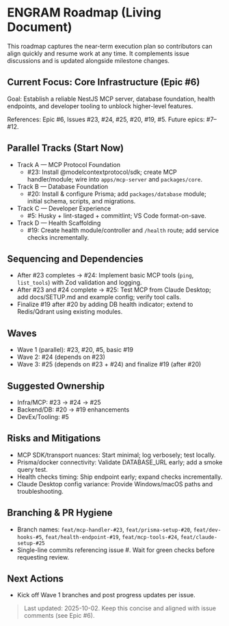 # ENGRAM Roadmap (Living Document)

This roadmap captures the near-term execution plan so contributors can align quickly and resume work at any time. It complements issue discussions and is updated alongside milestone changes.

## Current Focus: Core Infrastructure (Epic #6)

Goal: Establish a reliable NestJS MCP server, database foundation, health endpoints, and developer tooling to unblock higher-level features.

References: Epic #6, Issues #23, #24, #25, #20, #19, #5. Future epics: #7–#12.

## Parallel Tracks (Start Now)

- Track A — MCP Protocol Foundation
  - #23: Install @modelcontextprotocol/sdk; create MCP handler/module; wire into `apps/mcp-server` and `packages/core`.
- Track B — Database Foundation
  - #20: Install & configure Prisma; add `packages/database` module; initial schema, scripts, and migrations.
- Track C — Developer Experience
  - #5: Husky + lint-staged + commitlint; VS Code format-on-save.
- Track D — Health Scaffolding
  - #19: Create health module/controller and `/health` route; add service checks incrementally.

## Sequencing and Dependencies

- After #23 completes → #24: Implement basic MCP tools (`ping`, `list_tools`) with Zod validation and logging.
- After #23 and #24 complete → #25: Test MCP from Claude Desktop; add docs/SETUP.md and example config; verify tool calls.
- Finalize #19 after #20 by adding DB health indicator; extend to Redis/Qdrant using existing modules.

## Waves

- Wave 1 (parallel): #23, #20, #5, basic #19
- Wave 2: #24 (depends on #23)
- Wave 3: #25 (depends on #23 + #24) and finalize #19 (after #20)

## Suggested Ownership

- Infra/MCP: #23 → #24 → #25
- Backend/DB: #20 → #19 enhancements
- DevEx/Tooling: #5

## Risks and Mitigations

- MCP SDK/transport nuances: Start minimal; log verbosely; test locally.
- Prisma/docker connectivity: Validate DATABASE_URL early; add a smoke query test.
- Health checks timing: Ship endpoint early; expand checks incrementally.
- Claude Desktop config variance: Provide Windows/macOS paths and troubleshooting.

## Branching & PR Hygiene

- Branch names: `feat/mcp-handler-#23`, `feat/prisma-setup-#20`, `feat/dev-hooks-#5`, `feat/health-endpoint-#19`, `feat/mcp-tools-#24`, `feat/claude-setup-#25`
- Single-line commits referencing issue #. Wait for green checks before requesting review.

## Next Actions

- Kick off Wave 1 branches and post progress updates per issue.

> Last updated: 2025-10-02. Keep this concise and aligned with issue comments (see Epic #6).
